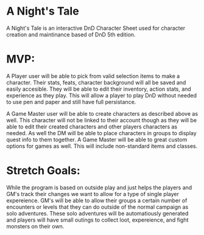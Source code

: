 # A Night's Tale


A Night's Tale is an interactive DnD Character Sheet used for character creation and maintinance based of DnD 5th edition.


# MVP:
A Player user will be able to pick from valid selection items to make a character. Their stats, feats, character background will
all be saved and easily accesible. They will be able to edit their inventory, action stats, and experience as they play.
This will allow a player to play DnD without needed to use pen and paper and still have full persistance. 

A Game Master user will be able to create characters as described above as well. This character will not be linked to their account though
as they will be able to edit their created characters and other players characters as needed. As well the DM will be able to place
characters in groups to display quest info to them together. A Game Master will be able to great custom options for games as well. 
This will include non-standard items and classes.



# Stretch Goals:
While the program is based on outside play and just helps the players and GM's track their changes we want to allow
for a type of single player expereience. GM's will be able to allow their groups a certain number of encounters or levels
that they can do outside of the normal campaign as solo adventures. These solo adventures will be automatiously generated 
and players will have small outings to collect loot, expereience, and fight monsters on their own.
